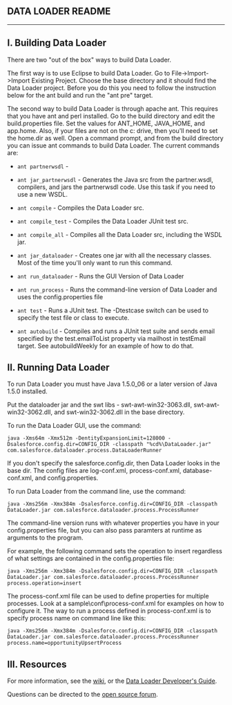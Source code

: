 ## DATA LOADER README 

---------------------------------------------
I.  Building Data Loader
---------------------------------------------

There are two "out of the box" ways to build Data Loader.

The first way is to use Eclipse to build Data Loader.  Go to File->Import->Import Existing Project.  Choose the base directory and it should find the Data Loader project. Before you do this you need to follow the instruction below for the ant build and run the "ant pre" target.

The second way to build Data Loader is through apache ant.  This requires that you have ant and perl installed.  Go to the build directory and edit the build.properties file.
Set the values for ANT_HOME, JAVA_HOME, and app.home.  Also, if your files are not on the c: drive, then you'll need to set the home.dir as well.  Open a command prompt, and from the build directory
you can issue ant commands to build Data Loader.  The current commands are:

* `ant partnerwsdl`  - 

* `ant jar_partnerwsdl` - Generates the Java src from the partner.wsdl, compilers, and jars the partnerwsdl code.  Use this task if you need to use a new WSDL.

* `ant compile` - Compiles the Data Loader src.

* `ant compile_test` - Compiles the Data Loader JUnit test src.

* `ant compile_all` - Compiles all the Data Loader src, including the WSDL jar.

* `ant jar_dataloader` - Creates one jar with all the necessary classes.  Most of the time you'll only want to run this command.

* `ant run_dataloader` - Runs the GUI Version of Data Loader

* `ant run_process` - Runs the command-line version of Data Loader and uses the config.properties file

* `ant test` - Runs a JUnit test. The -Dtestcase switch can be used to specify the test file or class to execute.

* `ant autobuild` - Compiles and runs a JUnit test suite and sends email specified by the test.emailToList property via mailhost in testEmail target. See autobuildWeekly for an example of how to do that.


II. Running Data Loader
---------------------------------------------

To run Data Loader you must have Java 1.5.0_06 or a later version of Java 1.5.0 installed.

Put the dataloader jar and the swt libs - swt-awt-win32-3063.dll, swt-awt-win32-3062.dll, and swt-win32-3062.dll in the base directory.

To run the Data Loader GUI, use the command:

`java -Xms64m -Xmx512m -DentityExpansionLimit=128000 -Dsalesforce.config.dir=CONFIG_DIR -classpath "%cd%\DataLoader.jar" com.salesforce.dataloader.process.DataLoaderRunner`

If you don't specify the salesforce.config.dir, then Data Loader looks in the base dir.  The config files are log-conf.xml, process-conf.xml, database-conf.xml, and config.properties.


To run Data Loader from the command line, use the command:

`java -Xms256m -Xmx384m -Dsalesforce.config.dir=CONFIG_DIR -classpath DataLoader.jar com.salesforce.dataloader.process.ProcessRunner`

The command-line version runs with whatever properties you have in your config.properties file, but you can also pass paramters at runtime as arguments to the program.

For example, the following command sets the operation to insert regardless of what settings are contained in the config.properties file:

`java -Xms256m -Xmx384m -Dsalesforce.config.dir=CONFIG_DIR -classpath DataLoader.jar com.salesforce.dataloader.process.ProcessRunner process.operation=insert`

The process-conf.xml file can be used to define properties for multiple processes.  Look at a sample\conf\process-conf.xml for examples on how to configure it.  The way to run a process defined in process-conf.xml is to specify process name on command line like this:

`java -Xms256m -Xmx384m -Dsalesforce.config.dir=CONFIG_DIR -classpath DataLoader.jar com.salesforce.dataloader.process.ProcessRunner process.name=opportunityUpsertProcess`


III. Resources
---------------------------------------------
For more information, see the [wiki](http://wiki.apexdevnet.com/index.php/Tools), or the [Data Loader Developer's Guide](https://na1.salesforce.com/help/doc/en/salesforce_data_loader.pdf). 

Questions can be directed to the [open source forum](http://boards.developerforce.com/t5/Open-Source/bd-p/sforceExplorer).


